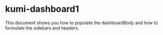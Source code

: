 # kumi-dashboard1
This document shows you how to populate the dashboardBody and how to formulate the sidebars and headers.
